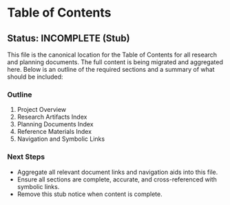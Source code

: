 
# Table of Contents

<!--
This document is a research artifact for the DNDAI project. It is not runnable code. For symbolic reference, use *TABLE_CONTENTS* as defined in .github/copilot-instructions.md.
-->

## Status: INCOMPLETE (Stub)

This file is the canonical location for the Table of Contents for all research and planning documents. The full content is being migrated and aggregated here. Below is an outline of the required sections and a summary of what should be included:

### Outline

1. Project Overview
2. Research Artifacts Index
3. Planning Documents Index
4. Reference Materials Index
5. Navigation and Symbolic Links

### Next Steps

- Aggregate all relevant document links and navigation aids into this file.
- Ensure all sections are complete, accurate, and cross-referenced with symbolic links.
- Remove this stub notice when content is complete.
